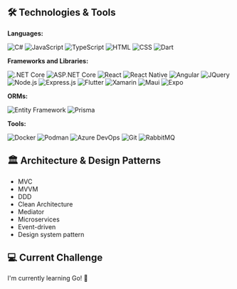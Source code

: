 ## 🛠️ Technologies & Tools

**Languages:**

![C#](https://img.shields.io/badge/C%23-512BD4?style=for-the-badge&logo=dotnet&logoColor=white)
![JavaScript](https://img.shields.io/badge/JavaScript-F7DF1E?style=for-the-badge&logo=javascript&logoColor=black)
![TypeScript](https://img.shields.io/badge/TypeScript-007ACC?style=for-the-badge&logo=typescript&logoColor=white)
![HTML](https://img.shields.io/badge/HTML5-E34F26?style=for-the-badge&logo=html5&logoColor=white)
![CSS](https://img.shields.io/badge/CSS3-1572B6?style=for-the-badge&logo=css3&logoColor=white)
![Dart](https://img.shields.io/badge/Dart-02569B?style=for-the-badge&logo=dart&logoColor=white)

**Frameworks and Libraries:**

![.NET Core](https://img.shields.io/badge/.NET_Core-512BD4?style=for-the-badge&logo=dotnet&logoColor=white)
![ASP.NET Core](https://img.shields.io/badge/ASP.NET_Core-512BD4?style=for-the-badge&logo=dotnet&logoColor=white)
![React](https://img.shields.io/badge/React-20232A?style=for-the-badge&logo=react&logoColor=61DAFB)
![React Native](https://img.shields.io/badge/React_Native-20232A?style=for-the-badge&logo=react&logoColor=61DAFB)
![Angular](https://img.shields.io/badge/Angular-DD0031?style=for-the-badge&logo=angular&logoColor=white)
![JQuery](https://img.shields.io/badge/jQuery-0769AD?style=for-the-badge&logo=jquery&logoColor=white)
![Node.js](https://img.shields.io/badge/Node.js-339933?style=for-the-badge&logo=nodedotjs&logoColor=white)
![Express.js](https://img.shields.io/badge/Express%20js-000000?style=for-the-badge&logo=express&logoColor=white)
![Flutter](https://img.shields.io/badge/Flutter-02569B?style=for-the-badge&logo=flutter&logoColor=white)
![Xamarin](https://img.shields.io/badge/Xamarin-512BD4?style=for-the-badge&logo=dotnet&logoColor=white)
![Maui](https://img.shields.io/badge/Maui-512BD4?style=for-the-badge&logo=dotnet&logoColor=white)
![Expo](https://img.shields.io/badge/Expo-1B1F23?style=for-the-badge&logo=expo&logoColor=white)


**ORMs:**

![Entity Framework](https://img.shields.io/badge/Entity_Framework-512BD4?style=for-the-badge&logo=dotnet&logoColor=white)
![Prisma](https://img.shields.io/badge/Prisma-3982CE?style=for-the-badge&logo=Prisma&logoColor=white)

**Tools:**

![Docker](https://img.shields.io/badge/Docker-2CA5E0?style=for-the-badge&logo=docker&logoColor=white)
![Podman](https://img.shields.io/badge/Podman-798bb7?style=for-the-badge&logo=podman&logoColor=white)
![Azure DevOps](https://img.shields.io/badge/Azure_DevOps-0078D7?style=for-the-badge&logo=azure&logoColor=white)
![Git](https://img.shields.io/badge/Git-F05032?style=for-the-badge&logo=git&logoColor=white)
![RabbitMQ](https://img.shields.io/badge/RabbitMQ-FF6600?style=for-the-badge&logo=rabbitmq&logoColor=white)

## 🏛️ Architecture & Design Patterns

- MVC
- MVVM
- DDD
- Clean Architecture
- Mediator
- Microservices
- Event-driven
- Design system pattern

## 💻 Current Challenge

I'm currently learning Go! 🐹



